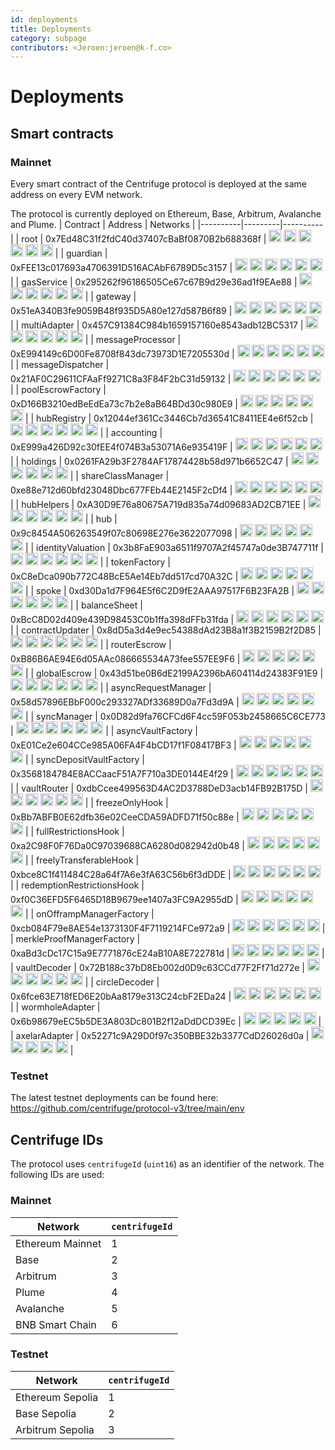```yaml
---
id: deployments
title: Deployments
category: subpage
contributors: <Jeroen:jeroen@k-f.co>
---
```


# Deployments

## Smart contracts

### Mainnet

Every smart contract of the Centrifuge protocol is deployed at the same address on every EVM network.

The protocol is currently deployed on Ethereum, Base, Arbitrum, Avalanche and Plume.
| Contract | Address | Networks |
|----------|---------|----------|
| root | 0x7Ed48C31f2fdC40d37407cBaBf0870B2b688368f | [<img src="/img/ethereum-icon.png" alt="Ethereum" width="20" height="20" />](https://etherscan.io/address/0x7Ed48C31f2fdC40d37407cBaBf0870B2b688368f) [<img src="/img/base-icon.png" alt="Base" width="20" height="20" />](https://basescan.org/address/0x7Ed48C31f2fdC40d37407cBaBf0870B2b688368f) [<img src="/img/arbitrum-icon.png" alt="Arbitrum" width="20" height="20" />](https://arbiscan.io/address/0x7Ed48C31f2fdC40d37407cBaBf0870B2b688368f) [<img src="/img/avalanche-icon.png" alt="Avalanche" width="20" height="20" />](https://snowscan.xyz/address/0x7ed48c31f2fdc40d37407cbabf0870b2b688368f) [<img src="/img/plume-icon.png" alt="Plume" width="20" height="20" />](https://explorer.plume.org/address/0x7Ed48C31f2fdC40d37407cBaBf0870B2b688368f) [<img src="/img/bsc-icon.png" alt="BSC" width="20" height="20" />](https://bscscan.com/address/0x7Ed48C31f2fdC40d37407cBaBf0870B2b688368f) |
| guardian | 0xFEE13c017693a4706391D516ACAbF6789D5c3157 | [<img src="/img/ethereum-icon.png" alt="Ethereum" width="20" />](https://etherscan.io/address/0xFEE13c017693a4706391D516ACAbF6789D5c3157) [<img src="/img/base-icon.png" alt="Base" width="20" />](https://basescan.org/address/0xFEE13c017693a4706391D516ACAbF6789D5c3157) [<img src="/img/arbitrum-icon.png" alt="Arbitrum" width="20" />](https://arbiscan.io/address/0xFEE13c017693a4706391D516ACAbF6789D5c3157) [<img src="/img/avalanche-icon.png" alt="Avalanche" width="20" />](https://snowscan.xyz/address/0xfee13c017693a4706391d516acabf6789d5c3157) [<img src="/img/plume-icon.png" alt="Plume" width="20" />](https://explorer.plume.org/address/0xFEE13c017693a4706391D516ACAbF6789D5c3157) [<img src="/img/bsc-icon.png" alt="BSC" width="20" height="20" />](https://bscscan.com/address/0xFEE13c017693a4706391D516ACAbF6789D5c3157) |
| gasService | 0x295262f96186505Ce67c67B9d29e36ad1f9EAe88 | [<img src="/img/ethereum-icon.png" alt="Ethereum" width="20" />](https://etherscan.io/address/0x295262f96186505Ce67c67B9d29e36ad1f9EAe88) [<img src="/img/base-icon.png" alt="Base" width="20" />](https://basescan.org/address/0x295262f96186505Ce67c67B9d29e36ad1f9EAe88) [<img src="/img/arbitrum-icon.png" alt="Arbitrum" width="20" />](https://arbiscan.io/address/0x295262f96186505Ce67c67B9d29e36ad1f9EAe88) [<img src="/img/avalanche-icon.png" alt="Avalanche" width="20" />](https://snowscan.xyz/address/0x295262f96186505ce67c67b9d29e36ad1f9eae88) [<img src="/img/plume-icon.png" alt="Plume" width="20" />](https://explorer.plume.org/address/0x295262f96186505Ce67c67B9d29e36ad1f9EAe88) [<img src="/img/bsc-icon.png" alt="BSC" width="20" height="20" />](https://bscscan.com/address/0x295262f96186505Ce67c67B9d29e36ad1f9EAe88) |
| gateway | 0x51eA340B3fe9059B48f935D5A80e127d587B6f89 | [<img src="/img/ethereum-icon.png" alt="Ethereum" width="20" />](https://etherscan.io/address/0x51eA340B3fe9059B48f935D5A80e127d587B6f89) [<img src="/img/base-icon.png" alt="Base" width="20" />](https://basescan.org/address/0x51eA340B3fe9059B48f935D5A80e127d587B6f89) [<img src="/img/arbitrum-icon.png" alt="Arbitrum" width="20" />](https://arbiscan.io/address/0x51eA340B3fe9059B48f935D5A80e127d587B6f89) [<img src="/img/avalanche-icon.png" alt="Avalanche" width="20" />](https://snowscan.xyz/address/0x51ea340b3fe9059b48f935d5a80e127d587b6f89) [<img src="/img/plume-icon.png" alt="Plume" width="20" />](https://explorer.plume.org/address/0x51eA340B3fe9059B48f935D5A80e127d587B6f89) [<img src="/img/bsc-icon.png" alt="BSC" width="20" height="20" />](https://bscscan.com/address/0x51eA340B3fe9059B48f935D5A80e127d587B6f89) |
| multiAdapter | 0x457C91384C984b1659157160e8543adb12BC5317 | [<img src="/img/ethereum-icon.png" alt="Ethereum" width="20" />](https://etherscan.io/address/0x457C91384C984b1659157160e8543adb12BC5317) [<img src="/img/base-icon.png" alt="Base" width="20" />](https://basescan.org/address/0x457C91384C984b1659157160e8543adb12BC5317) [<img src="/img/arbitrum-icon.png" alt="Arbitrum" width="20" />](https://arbiscan.io/address/0x457C91384C984b1659157160e8543adb12BC5317) [<img src="/img/avalanche-icon.png" alt="Avalanche" width="20" />](https://snowscan.xyz/address/0x457c91384c984b1659157160e8543adb12bc5317) [<img src="/img/plume-icon.png" alt="Plume" width="20" />](https://explorer.plume.org/address/0x457C91384C984b1659157160e8543adb12BC5317) [<img src="/img/bsc-icon.png" alt="BSC" width="20" height="20" />](https://bscscan.com/address/0x457C91384C984b1659157160e8543adb12BC5317) |
| messageProcessor | 0xE994149c6D00Fe8708f843dc73973D1E7205530d | [<img src="/img/ethereum-icon.png" alt="Ethereum" width="20" />](https://etherscan.io/address/0xE994149c6D00Fe8708f843dc73973D1E7205530d) [<img src="/img/base-icon.png" alt="Base" width="20" />](https://basescan.org/address/0xE994149c6D00Fe8708f843dc73973D1E7205530d) [<img src="/img/arbitrum-icon.png" alt="Arbitrum" width="20" />](https://arbiscan.io/address/0xE994149c6D00Fe8708f843dc73973D1E7205530d) [<img src="/img/avalanche-icon.png" alt="Avalanche" width="20" />](https://snowscan.xyz/address/0xe994149c6d00fe8708f843dc73973d1e7205530d) [<img src="/img/plume-icon.png" alt="Plume" width="20" />](https://explorer.plume.org/address/0xE994149c6D00Fe8708f843dc73973D1E7205530d) [<img src="/img/bsc-icon.png" alt="BSC" width="20" height="20" />](https://bscscan.com/address/0xE994149c6D00Fe8708f843dc73973D1E7205530d) |
| messageDispatcher | 0x21AF0C29611CFAaFf9271C8a3F84F2bC31d59132 | [<img src="/img/ethereum-icon.png" alt="Ethereum" width="20" />](https://etherscan.io/address/0x21AF0C29611CFAaFf9271C8a3F84F2bC31d59132) [<img src="/img/base-icon.png" alt="Base" width="20" />](https://basescan.org/address/0x21AF0C29611CFAaFf9271C8a3F84F2bC31d59132) [<img src="/img/arbitrum-icon.png" alt="Arbitrum" width="20" />](https://arbiscan.io/address/0x21AF0C29611CFAaFf9271C8a3F84F2bC31d59132) [<img src="/img/avalanche-icon.png" alt="Avalanche" width="20" />](https://snowscan.xyz/address/0x21af0c29611cfaaff9271c8a3f84f2bc31d59132) [<img src="/img/plume-icon.png" alt="Plume" width="20" />](https://explorer.plume.org/address/0x21AF0C29611CFAaFf9271C8a3F84F2bC31d59132) [<img src="/img/bsc-icon.png" alt="BSC" width="20" height="20" />](https://bscscan.com/address/0x21AF0C29611CFAaFf9271C8a3F84F2bC31d59132) |
| poolEscrowFactory | 0xD166B3210edBeEdEa73c7b2e8aB64BDd30c980E9 | [<img src="/img/ethereum-icon.png" alt="Ethereum" width="20" />](https://etherscan.io/address/0xD166B3210edBeEdEa73c7b2e8aB64BDd30c980E9) [<img src="/img/base-icon.png" alt="Base" width="20" />](https://basescan.org/address/0xD166B3210edBeEdEa73c7b2e8aB64BDd30c980E9) [<img src="/img/arbitrum-icon.png" alt="Arbitrum" width="20" />](https://arbiscan.io/address/0xD166B3210edBeEdEa73c7b2e8aB64BDd30c980E9) [<img src="/img/avalanche-icon.png" alt="Avalanche" width="20" />](https://snowscan.xyz/address/0xd166b3210edbeedea73c7b2e8ab64bdd30c980e9) [<img src="/img/plume-icon.png" alt="Plume" width="20" />](https://explorer.plume.org/address/0xD166B3210edBeEdEa73c7b2e8aB64BDd30c980E9) [<img src="/img/bsc-icon.png" alt="BSC" width="20" height="20" />](https://bscscan.com/address/0xD166B3210edBeEdEa73c7b2e8aB64BDd30c980E9) |
| hubRegistry | 0x12044ef361Cc3446Cb7d36541C8411EE4e6f52cb | [<img src="/img/ethereum-icon.png" alt="Ethereum" width="20" />](https://etherscan.io/address/0x12044ef361Cc3446Cb7d36541C8411EE4e6f52cb) [<img src="/img/base-icon.png" alt="Base" width="20" />](https://basescan.org/address/0x12044ef361Cc3446Cb7d36541C8411EE4e6f52cb) [<img src="/img/arbitrum-icon.png" alt="Arbitrum" width="20" />](https://arbiscan.io/address/0x12044ef361Cc3446Cb7d36541C8411EE4e6f52cb) [<img src="/img/avalanche-icon.png" alt="Avalanche" width="20" />](https://snowscan.xyz/address/0x12044ef361cc3446cb7d36541c8411ee4e6f52cb) [<img src="/img/plume-icon.png" alt="Plume" width="20" />](https://explorer.plume.org/address/0x12044ef361Cc3446Cb7d36541C8411EE4e6f52cb) [<img src="/img/bsc-icon.png" alt="BSC" width="20" height="20" />](https://bscscan.com/address/0x12044ef361Cc3446Cb7d36541C8411EE4e6f52cb) |
| accounting | 0xE999a426D92c30fEE4f074B3a53071A6e935419F | [<img src="/img/ethereum-icon.png" alt="Ethereum" width="20" />](https://etherscan.io/address/0xE999a426D92c30fEE4f074B3a53071A6e935419F) [<img src="/img/base-icon.png" alt="Base" width="20" />](https://basescan.org/address/0xE999a426D92c30fEE4f074B3a53071A6e935419F) [<img src="/img/arbitrum-icon.png" alt="Arbitrum" width="20" />](https://arbiscan.io/address/0xE999a426D92c30fEE4f074B3a53071A6e935419F) [<img src="/img/avalanche-icon.png" alt="Avalanche" width="20" />](https://snowscan.xyz/address/0xe999a426d92c30fee4f074b3a53071a6e935419f) [<img src="/img/plume-icon.png" alt="Plume" width="20" />](https://explorer.plume.org/address/0xE999a426D92c30fEE4f074B3a53071A6e935419F) [<img src="/img/bsc-icon.png" alt="BSC" width="20" height="20" />](https://bscscan.com/address/0xE999a426D92c30fEE4f074B3a53071A6e935419F) |
| holdings | 0x0261FA29b3F2784AF17874428b58d971b6652C47 | [<img src="/img/ethereum-icon.png" alt="Ethereum" width="20" />](https://etherscan.io/address/0x0261FA29b3F2784AF17874428b58d971b6652C47) [<img src="/img/base-icon.png" alt="Base" width="20" />](https://basescan.org/address/0x0261FA29b3F2784AF17874428b58d971b6652C47) [<img src="/img/arbitrum-icon.png" alt="Arbitrum" width="20" />](https://arbiscan.io/address/0x0261FA29b3F2784AF17874428b58d971b6652C47) [<img src="/img/avalanche-icon.png" alt="Avalanche" width="20" />](https://snowscan.xyz/address/0x0261fa29b3f2784af17874428b58d971b6652c47) [<img src="/img/plume-icon.png" alt="Plume" width="20" />](https://explorer.plume.org/address/0x0261FA29b3F2784AF17874428b58d971b6652C47) [<img src="/img/bsc-icon.png" alt="BSC" width="20" height="20" />](https://bscscan.com/address/0x0261FA29b3F2784AF17874428b58d971b6652C47) |
| shareClassManager | 0xe88e712d60bfd23048Dbc677FEb44E2145F2cDf4 | [<img src="/img/ethereum-icon.png" alt="Ethereum" width="20" />](https://etherscan.io/address/0xe88e712d60bfd23048Dbc677FEb44E2145F2cDf4) [<img src="/img/base-icon.png" alt="Base" width="20" />](https://basescan.org/address/0xe88e712d60bfd23048Dbc677FEb44E2145F2cDf4) [<img src="/img/arbitrum-icon.png" alt="Arbitrum" width="20" />](https://arbiscan.io/address/0xe88e712d60bfd23048Dbc677FEb44E2145F2cDf4) [<img src="/img/avalanche-icon.png" alt="Avalanche" width="20" />](https://snowscan.xyz/address/0xe88e712d60bfd23048dbc677feb44e2145f2cdf4) [<img src="/img/plume-icon.png" alt="Plume" width="20" />](https://explorer.plume.org/address/0xe88e712d60bfd23048Dbc677FEb44E2145F2cDf4) [<img src="/img/bsc-icon.png" alt="BSC" width="20" height="20" />](https://bscscan.com/address/0xe88e712d60bfd23048Dbc677FEb44E2145F2cDf4) |
| hubHelpers | 0xA30D9E76a80675A719d835a74d09683AD2CB71EE | [<img src="/img/ethereum-icon.png" alt="Ethereum" width="20" />](https://etherscan.io/address/0xA30D9E76a80675A719d835a74d09683AD2CB71EE) [<img src="/img/base-icon.png" alt="Base" width="20" />](https://basescan.org/address/0xA30D9E76a80675A719d835a74d09683AD2CB71EE) [<img src="/img/arbitrum-icon.png" alt="Arbitrum" width="20" />](https://arbiscan.io/address/0xA30D9E76a80675A719d835a74d09683AD2CB71EE) [<img src="/img/avalanche-icon.png" alt="Avalanche" width="20" />](https://snowscan.xyz/address/0xa30d9e76a80675a719d835a74d09683ad2cb71ee) [<img src="/img/plume-icon.png" alt="Plume" width="20" />](https://explorer.plume.org/address/0xA30D9E76a80675A719d835a74d09683AD2CB71EE) [<img src="/img/bsc-icon.png" alt="BSC" width="20" height="20" />](https://bscscan.com/address/0xA30D9E76a80675A719d835a74d09683AD2CB71EE) |
| hub | 0x9c8454A506263549f07c80698E276e3622077098 | [<img src="/img/ethereum-icon.png" alt="Ethereum" width="20" />](https://etherscan.io/address/0x9c8454A506263549f07c80698E276e3622077098) [<img src="/img/base-icon.png" alt="Base" width="20" />](https://basescan.org/address/0x9c8454A506263549f07c80698E276e3622077098) [<img src="/img/arbitrum-icon.png" alt="Arbitrum" width="20" />](https://arbiscan.io/address/0x9c8454A506263549f07c80698E276e3622077098) [<img src="/img/avalanche-icon.png" alt="Avalanche" width="20" />](https://snowscan.xyz/address/0x9c8454a506263549f07c80698e276e3622077098) [<img src="/img/plume-icon.png" alt="Plume" width="20" />](https://explorer.plume.org/address/0x9c8454A506263549f07c80698E276e3622077098) [<img src="/img/bsc-icon.png" alt="BSC" width="20" height="20" />](https://bscscan.com/address/0x9c8454A506263549f07c80698E276e3622077098) |
| identityValuation | 0x3b8FaE903a6511f9707A2f45747a0de3B747711f | [<img src="/img/ethereum-icon.png" alt="Ethereum" width="20" />](https://etherscan.io/address/0x3b8FaE903a6511f9707A2f45747a0de3B747711f) [<img src="/img/base-icon.png" alt="Base" width="20" />](https://basescan.org/address/0x3b8FaE903a6511f9707A2f45747a0de3B747711f) [<img src="/img/arbitrum-icon.png" alt="Arbitrum" width="20" />](https://arbiscan.io/address/0x3b8FaE903a6511f9707A2f45747a0de3B747711f) [<img src="/img/avalanche-icon.png" alt="Avalanche" width="20" />](https://snowscan.xyz/address/0x3b8fae903a6511f9707a2f45747a0de3b747711f) [<img src="/img/plume-icon.png" alt="Plume" width="20" />](https://explorer.plume.org/address/0x3b8FaE903a6511f9707A2f45747a0de3B747711f) [<img src="/img/bsc-icon.png" alt="BSC" width="20" height="20" />](https://bscscan.com/address/0x3b8FaE903a6511f9707A2f45747a0de3B747711f) |
| tokenFactory | 0xC8eDca090b772C48BcE5Ae14Eb7dd517cd70A32C | [<img src="/img/ethereum-icon.png" alt="Ethereum" width="20" />](https://etherscan.io/address/0xC8eDca090b772C48BcE5Ae14Eb7dd517cd70A32C) [<img src="/img/base-icon.png" alt="Base" width="20" />](https://basescan.org/address/0xC8eDca090b772C48BcE5Ae14Eb7dd517cd70A32C) [<img src="/img/arbitrum-icon.png" alt="Arbitrum" width="20" />](https://arbiscan.io/address/0xC8eDca090b772C48BcE5Ae14Eb7dd517cd70A32C) [<img src="/img/avalanche-icon.png" alt="Avalanche" width="20" />](https://snowscan.xyz/address/0xc8edca090b772c48bce5ae14eb7dd517cd70a32c) [<img src="/img/plume-icon.png" alt="Plume" width="20" />](https://explorer.plume.org/address/0xC8eDca090b772C48BcE5Ae14Eb7dd517cd70A32C) [<img src="/img/bsc-icon.png" alt="BSC" width="20" height="20" />](https://bscscan.com/address/0xC8eDca090b772C48BcE5Ae14Eb7dd517cd70A32C) |
| spoke | 0xd30Da1d7F964E5f6C2D9fE2AAA97517F6B23FA2B | [<img src="/img/ethereum-icon.png" alt="Ethereum" width="20" />](https://etherscan.io/address/0xd30Da1d7F964E5f6C2D9fE2AAA97517F6B23FA2B) [<img src="/img/base-icon.png" alt="Base" width="20" />](https://basescan.org/address/0xd30Da1d7F964E5f6C2D9fE2AAA97517F6B23FA2B) [<img src="/img/arbitrum-icon.png" alt="Arbitrum" width="20" />](https://arbiscan.io/address/0xd30Da1d7F964E5f6C2D9fE2AAA97517F6B23FA2B) [<img src="/img/avalanche-icon.png" alt="Avalanche" width="20" />](https://snowscan.xyz/address/0xd30da1d7f964e5f6c2d9fe2aaa97517f6b23fa2b) [<img src="/img/plume-icon.png" alt="Plume" width="20" />](https://explorer.plume.org/address/0xd30Da1d7F964E5f6C2D9fE2AAA97517F6B23FA2B) [<img src="/img/bsc-icon.png" alt="BSC" width="20" height="20" />](https://bscscan.com/address/0xd30Da1d7F964E5f6C2D9fE2AAA97517F6B23FA2B) |
| balanceSheet | 0xBcC8D02d409e439D98453C0b1ffa398dFFb31fda | [<img src="/img/ethereum-icon.png" alt="Ethereum" width="20" />](https://etherscan.io/address/0xBcC8D02d409e439D98453C0b1ffa398dFFb31fda) [<img src="/img/base-icon.png" alt="Base" width="20" />](https://basescan.org/address/0xBcC8D02d409e439D98453C0b1ffa398dFFb31fda) [<img src="/img/arbitrum-icon.png" alt="Arbitrum" width="20" />](https://arbiscan.io/address/0xBcC8D02d409e439D98453C0b1ffa398dFFb31fda) [<img src="/img/avalanche-icon.png" alt="Avalanche" width="20" />](https://snowscan.xyz/address/0xbcc8d02d409e439d98453c0b1ffa398dffb31fda) [<img src="/img/plume-icon.png" alt="Plume" width="20" />](https://explorer.plume.org/address/0xBcC8D02d409e439D98453C0b1ffa398dFFb31fda) [<img src="/img/bsc-icon.png" alt="BSC" width="20" height="20" />](https://bscscan.com/address/0xBcC8D02d409e439D98453C0b1ffa398dFFb31fda) |
| contractUpdater | 0x8dD5a3d4e9ec54388dAd23B8a1f3B2159B2f2D85 | [<img src="/img/ethereum-icon.png" alt="Ethereum" width="20" />](https://etherscan.io/address/0x8dD5a3d4e9ec54388dAd23B8a1f3B2159B2f2D85) [<img src="/img/base-icon.png" alt="Base" width="20" />](https://basescan.org/address/0x8dD5a3d4e9ec54388dAd23B8a1f3B2159B2f2D85) [<img src="/img/arbitrum-icon.png" alt="Arbitrum" width="20" />](https://arbiscan.io/address/0x8dD5a3d4e9ec54388dAd23B8a1f3B2159B2f2D85) [<img src="/img/avalanche-icon.png" alt="Avalanche" width="20" />](https://snowscan.xyz/address/0x8dd5a3d4e9ec54388dad23b8a1f3b2159b2f2d85) [<img src="/img/plume-icon.png" alt="Plume" width="20" />](https://explorer.plume.org/address/0x8dD5a3d4e9ec54388dAd23B8a1f3B2159B2f2D85) [<img src="/img/bsc-icon.png" alt="BSC" width="20" height="20" />](https://bscscan.com/address/0x8dD5a3d4e9ec54388dAd23B8a1f3B2159B2f2D85) |
| routerEscrow | 0xB86B6AE94E6d05AAc086665534A73fee557EE9F6 | [<img src="/img/ethereum-icon.png" alt="Ethereum" width="20" />](https://etherscan.io/address/0xB86B6AE94E6d05AAc086665534A73fee557EE9F6) [<img src="/img/base-icon.png" alt="Base" width="20" />](https://basescan.org/address/0xB86B6AE94E6d05AAc086665534A73fee557EE9F6) [<img src="/img/arbitrum-icon.png" alt="Arbitrum" width="20" />](https://arbiscan.io/address/0xB86B6AE94E6d05AAc086665534A73fee557EE9F6) [<img src="/img/avalanche-icon.png" alt="Avalanche" width="20" />](https://snowscan.xyz/address/0xb86b6ae94e6d05aac086665534a73fee557ee9f6) [<img src="/img/plume-icon.png" alt="Plume" width="20" />](https://explorer.plume.org/address/0xB86B6AE94E6d05AAc086665534A73fee557EE9F6) [<img src="/img/bsc-icon.png" alt="BSC" width="20" height="20" />](https://bscscan.com/address/0xB86B6AE94E6d05AAc086665534A73fee557EE9F6) |
| globalEscrow | 0x43d51be0B6dE2199A2396bA604114d24383F91E9 | [<img src="/img/ethereum-icon.png" alt="Ethereum" width="20" />](https://etherscan.io/address/0x43d51be0B6dE2199A2396bA604114d24383F91E9) [<img src="/img/base-icon.png" alt="Base" width="20" />](https://basescan.org/address/0x43d51be0B6dE2199A2396bA604114d24383F91E9) [<img src="/img/arbitrum-icon.png" alt="Arbitrum" width="20" />](https://arbiscan.io/address/0x43d51be0B6dE2199A2396bA604114d24383F91E9) [<img src="/img/avalanche-icon.png" alt="Avalanche" width="20" />](https://snowscan.xyz/address/0x43d51be0b6de2199a2396ba604114d24383f91e9) [<img src="/img/plume-icon.png" alt="Plume" width="20" />](https://explorer.plume.org/address/0x43d51be0B6dE2199A2396bA604114d24383F91E9) [<img src="/img/bsc-icon.png" alt="BSC" width="20" height="20" />](https://bscscan.com/address/0x43d51be0B6dE2199A2396bA604114d24383F91E9) |
| asyncRequestManager | 0x58d57896EBbF000c293327ADf33689D0a7Fd3d9A | [<img src="/img/ethereum-icon.png" alt="Ethereum" width="20" />](https://etherscan.io/address/0x58d57896EBbF000c293327ADf33689D0a7Fd3d9A) [<img src="/img/base-icon.png" alt="Base" width="20" />](https://basescan.org/address/0x58d57896EBbF000c293327ADf33689D0a7Fd3d9A) [<img src="/img/arbitrum-icon.png" alt="Arbitrum" width="20" />](https://arbiscan.io/address/0x58d57896EBbF000c293327ADf33689D0a7Fd3d9A) [<img src="/img/avalanche-icon.png" alt="Avalanche" width="20" />](https://snowscan.xyz/address/0x58d57896ebbf000c293327adf33689d0a7fd3d9a) [<img src="/img/plume-icon.png" alt="Plume" width="20" />](https://explorer.plume.org/address/0x58d57896EBbF000c293327ADf33689D0a7Fd3d9A) [<img src="/img/bsc-icon.png" alt="BSC" width="20" height="20" />](https://bscscan.com/address/0x58d57896EBbF000c293327ADf33689D0a7Fd3d9A) |
| syncManager | 0x0D82d9fa76CFCd6F4cc59F053b2458665C6CE773 | [<img src="/img/ethereum-icon.png" alt="Ethereum" width="20" />](https://etherscan.io/address/0x0D82d9fa76CFCd6F4cc59F053b2458665C6CE773) [<img src="/img/base-icon.png" alt="Base" width="20" />](https://basescan.org/address/0x0D82d9fa76CFCd6F4cc59F053b2458665C6CE773) [<img src="/img/arbitrum-icon.png" alt="Arbitrum" width="20" />](https://arbiscan.io/address/0x0D82d9fa76CFCd6F4cc59F053b2458665C6CE773) [<img src="/img/avalanche-icon.png" alt="Avalanche" width="20" />](https://snowscan.xyz/address/0x0d82d9fa76cfcd6f4cc59f053b2458665c6ce773) [<img src="/img/plume-icon.png" alt="Plume" width="20" />](https://explorer.plume.org/address/0x0D82d9fa76CFCd6F4cc59F053b2458665C6CE773) [<img src="/img/bsc-icon.png" alt="BSC" width="20" height="20" />](https://bscscan.com/address/0x0D82d9fa76CFCd6F4cc59F053b2458665C6CE773) |
| asyncVaultFactory | 0xE01Ce2e604CCe985A06FA4F4bCD17f1F08417BF3 | [<img src="/img/ethereum-icon.png" alt="Ethereum" width="20" />](https://etherscan.io/address/0xE01Ce2e604CCe985A06FA4F4bCD17f1F08417BF3) [<img src="/img/base-icon.png" alt="Base" width="20" />](https://basescan.org/address/0xE01Ce2e604CCe985A06FA4F4bCD17f1F08417BF3) [<img src="/img/arbitrum-icon.png" alt="Arbitrum" width="20" />](https://arbiscan.io/address/0xE01Ce2e604CCe985A06FA4F4bCD17f1F08417BF3) [<img src="/img/avalanche-icon.png" alt="Avalanche" width="20" />](https://snowscan.xyz/address/0xe01ce2e604cce985a06fa4f4bcd17f1f08417bf3) [<img src="/img/plume-icon.png" alt="Plume" width="20" />](https://explorer.plume.org/address/0xE01Ce2e604CCe985A06FA4F4bCD17f1F08417BF3) [<img src="/img/bsc-icon.png" alt="BSC" width="20" height="20" />](https://bscscan.com/address/0xE01Ce2e604CCe985A06FA4F4bCD17f1F08417BF3) |
| syncDepositVaultFactory | 0x3568184784E8ACCaacF51A7F710a3DE0144E4f29 | [<img src="/img/ethereum-icon.png" alt="Ethereum" width="20" />](https://etherscan.io/address/0x3568184784E8ACCaacF51A7F710a3DE0144E4f29) [<img src="/img/base-icon.png" alt="Base" width="20" />](https://basescan.org/address/0x3568184784E8ACCaacF51A7F710a3DE0144E4f29) [<img src="/img/arbitrum-icon.png" alt="Arbitrum" width="20" />](https://arbiscan.io/address/0x3568184784E8ACCaacF51A7F710a3DE0144E4f29) [<img src="/img/avalanche-icon.png" alt="Avalanche" width="20" />](https://snowscan.xyz/address/0x3568184784e8accaacf51a7f710a3de0144e4f29) [<img src="/img/plume-icon.png" alt="Plume" width="20" />](https://explorer.plume.org/address/0x3568184784E8ACCaacF51A7F710a3DE0144E4f29) [<img src="/img/bsc-icon.png" alt="BSC" width="20" height="20" />](https://bscscan.com/address/0x3568184784E8ACCaacF51A7F710a3DE0144E4f29) |
| vaultRouter | 0xdbCcee499563D4AC2D3788DeD3acb14FB92B175D | [<img src="/img/ethereum-icon.png" alt="Ethereum" width="20" />](https://etherscan.io/address/0xdbCcee499563D4AC2D3788DeD3acb14FB92B175D) [<img src="/img/base-icon.png" alt="Base" width="20" />](https://basescan.org/address/0xdbCcee499563D4AC2D3788DeD3acb14FB92B175D) [<img src="/img/arbitrum-icon.png" alt="Arbitrum" width="20" />](https://arbiscan.io/address/0xdbCcee499563D4AC2D3788DeD3acb14FB92B175D) [<img src="/img/avalanche-icon.png" alt="Avalanche" width="20" />](https://snowscan.xyz/address/0xdbccee499563d4ac2d3788ded3acb14fb92b175d) [<img src="/img/plume-icon.png" alt="Plume" width="20" />](https://explorer.plume.org/address/0xdbCcee499563D4AC2D3788DeD3acb14FB92B175D) [<img src="/img/bsc-icon.png" alt="BSC" width="20" height="20" />](https://bscscan.com/address/0xdbCcee499563D4AC2D3788DeD3acb14FB92B175D) |
| freezeOnlyHook | 0xBb7ABFB0E62dfb36e02CeeCDA59ADFD71f50c88e | [<img src="/img/ethereum-icon.png" alt="Ethereum" width="20" />](https://etherscan.io/address/0xBb7ABFB0E62dfb36e02CeeCDA59ADFD71f50c88e) [<img src="/img/base-icon.png" alt="Base" width="20" />](https://basescan.org/address/0xBb7ABFB0E62dfb36e02CeeCDA59ADFD71f50c88e) [<img src="/img/arbitrum-icon.png" alt="Arbitrum" width="20" />](https://arbiscan.io/address/0xBb7ABFB0E62dfb36e02CeeCDA59ADFD71f50c88e) [<img src="/img/avalanche-icon.png" alt="Avalanche" width="20" />](https://snowscan.xyz/address/0xbb7abfb0e62dfb36e02ceecda59adfd71f50c88e) [<img src="/img/plume-icon.png" alt="Plume" width="20" />](https://explorer.plume.org/address/0xBb7ABFB0E62dfb36e02CeeCDA59ADFD71f50c88e) [<img src="/img/bsc-icon.png" alt="BSC" width="20" height="20" />](https://bscscan.com/address/0xBb7ABFB0E62dfb36e02CeeCDA59ADFD71f50c88e) |
| fullRestrictionsHook | 0xa2C98F0F76Da0C97039688CA6280d082942d0b48 | [<img src="/img/ethereum-icon.png" alt="Ethereum" width="20" />](https://etherscan.io/address/0xa2C98F0F76Da0C97039688CA6280d082942d0b48) [<img src="/img/base-icon.png" alt="Base" width="20" />](https://basescan.org/address/0xa2C98F0F76Da0C97039688CA6280d082942d0b48) [<img src="/img/arbitrum-icon.png" alt="Arbitrum" width="20" />](https://arbiscan.io/address/0xa2C98F0F76Da0C97039688CA6280d082942d0b48) [<img src="/img/avalanche-icon.png" alt="Avalanche" width="20" />](https://snowscan.xyz/address/0xa2c98f0f76da0c97039688ca6280d082942d0b48) [<img src="/img/plume-icon.png" alt="Plume" width="20" />](https://explorer.plume.org/address/0xa2C98F0F76Da0C97039688CA6280d082942d0b48) [<img src="/img/bsc-icon.png" alt="BSC" width="20" height="20" />](https://bscscan.com/address/0xa2C98F0F76Da0C97039688CA6280d082942d0b48) |
| freelyTransferableHook | 0xbce8C1f411484C28a64f7A6e3fA63C56b6f3dDDE | [<img src="/img/ethereum-icon.png" alt="Ethereum" width="20" />](https://etherscan.io/address/0xbce8C1f411484C28a64f7A6e3fA63C56b6f3dDDE) [<img src="/img/base-icon.png" alt="Base" width="20" />](https://basescan.org/address/0xbce8C1f411484C28a64f7A6e3fA63C56b6f3dDDE) [<img src="/img/arbitrum-icon.png" alt="Arbitrum" width="20" />](https://arbiscan.io/address/0xbce8C1f411484C28a64f7A6e3fA63C56b6f3dDDE) [<img src="/img/avalanche-icon.png" alt="Avalanche" width="20" />](https://snowscan.xyz/address/0xbce8c1f411484c28a64f7a6e3fa63c56b6f3ddde) [<img src="/img/plume-icon.png" alt="Plume" width="20" />](https://explorer.plume.org/address/0xbce8C1f411484C28a64f7A6e3fA63C56b6f3dDDE) [<img src="/img/bsc-icon.png" alt="BSC" width="20" height="20" />](https://bscscan.com/address/0xbce8C1f411484C28a64f7A6e3fA63C56b6f3dDDE) |
| redemptionRestrictionsHook | 0xf0C36EFD5F6465D18B9679ee1407a3FC9A2955dD | [<img src="/img/ethereum-icon.png" alt="Ethereum" width="20" />](https://etherscan.io/address/0xf0C36EFD5F6465D18B9679ee1407a3FC9A2955dD) [<img src="/img/base-icon.png" alt="Base" width="20" />](https://basescan.org/address/0xf0C36EFD5F6465D18B9679ee1407a3FC9A2955dD) [<img src="/img/arbitrum-icon.png" alt="Arbitrum" width="20" />](https://arbiscan.io/address/0xf0C36EFD5F6465D18B9679ee1407a3FC9A2955dD) [<img src="/img/avalanche-icon.png" alt="Avalanche" width="20" />](https://snowscan.xyz/address/0xf0c36efd5f6465d18b9679ee1407a3fc9a2955dd) [<img src="/img/plume-icon.png" alt="Plume" width="20" />](https://explorer.plume.org/address/0xf0C36EFD5F6465D18B9679ee1407a3FC9A2955dD) [<img src="/img/bsc-icon.png" alt="BSC" width="20" height="20" />](https://bscscan.com/address/0xf0C36EFD5F6465D18B9679ee1407a3FC9A2955dD) |
| onOfframpManagerFactory | 0xcb084F79e8AE54e1373130F4F7119214FCe972a9 | [<img src="/img/ethereum-icon.png" alt="Ethereum" width="20" />](https://etherscan.io/address/0xcb084F79e8AE54e1373130F4F7119214FCe972a9) [<img src="/img/base-icon.png" alt="Base" width="20" />](https://basescan.org/address/0xcb084F79e8AE54e1373130F4F7119214FCe972a9) [<img src="/img/arbitrum-icon.png" alt="Arbitrum" width="20" />](https://arbiscan.io/address/0xcb084F79e8AE54e1373130F4F7119214FCe972a9) [<img src="/img/avalanche-icon.png" alt="Avalanche" width="20" />](https://snowscan.xyz/address/0xcb084f79e8ae54e1373130f4f7119214fce972a9) [<img src="/img/plume-icon.png" alt="Plume" width="20" />](https://explorer.plume.org/address/0xcb084F79e8AE54e1373130F4F7119214FCe972a9) [<img src="/img/bsc-icon.png" alt="BSC" width="20" height="20" />](https://bscscan.com/address/0xcb084F79e8AE54e1373130F4F7119214FCe972a9) |
| merkleProofManagerFactory | 0xaBd3cDc17C15a9E7771876cE24aB10A8E722781d | [<img src="/img/ethereum-icon.png" alt="Ethereum" width="20" />](https://etherscan.io/address/0xaBd3cDc17C15a9E7771876cE24aB10A8E722781d) [<img src="/img/base-icon.png" alt="Base" width="20" />](https://basescan.org/address/0xaBd3cDc17C15a9E7771876cE24aB10A8E722781d) [<img src="/img/arbitrum-icon.png" alt="Arbitrum" width="20" />](https://arbiscan.io/address/0xaBd3cDc17C15a9E7771876cE24aB10A8E722781d) [<img src="/img/avalanche-icon.png" alt="Avalanche" width="20" />](https://snowscan.xyz/address/0xabd3cdc17c15a9e7771876ce24ab10a8e722781d) [<img src="/img/plume-icon.png" alt="Plume" width="20" />](https://explorer.plume.org/address/0xaBd3cDc17C15a9E7771876cE24aB10A8E722781d) [<img src="/img/bsc-icon.png" alt="BSC" width="20" height="20" />](https://bscscan.com/address/0xaBd3cDc17C15a9E7771876cE24aB10A8E722781d) |
| vaultDecoder | 0x72B188c37bD8Eb002d0D9c63CCd77F2Ff71d272e | [<img src="/img/ethereum-icon.png" alt="Ethereum" width="20" />](https://etherscan.io/address/0x72B188c37bD8Eb002d0D9c63CCd77F2Ff71d272e) [<img src="/img/base-icon.png" alt="Base" width="20" />](https://basescan.org/address/0x72B188c37bD8Eb002d0D9c63CCd77F2Ff71d272e) [<img src="/img/arbitrum-icon.png" alt="Arbitrum" width="20" />](https://arbiscan.io/address/0x72B188c37bD8Eb002d0D9c63CCd77F2Ff71d272e) [<img src="/img/avalanche-icon.png" alt="Avalanche" width="20" />](https://snowscan.xyz/address/0x72b188c37bd8eb002d0d9c63ccd77f2ff71d272e) [<img src="/img/plume-icon.png" alt="Plume" width="20" />](https://explorer.plume.org/address/0x72B188c37bD8Eb002d0D9c63CCd77F2Ff71d272e) [<img src="/img/bsc-icon.png" alt="BSC" width="20" height="20" />](https://bscscan.com/address/0x72B188c37bD8Eb002d0D9c63CCd77F2Ff71d272e) |
| circleDecoder | 0x6fce63E718fED6E20bAa8179e313C24cbF2EDa24 | [<img src="/img/ethereum-icon.png" alt="Ethereum" width="20" />](https://etherscan.io/address/0x6fce63E718fED6E20bAa8179e313C24cbF2EDa24) [<img src="/img/base-icon.png" alt="Base" width="20" />](https://basescan.org/address/0x6fce63E718fED6E20bAa8179e313C24cbF2EDa24) [<img src="/img/arbitrum-icon.png" alt="Arbitrum" width="20" />](https://arbiscan.io/address/0x6fce63E718fED6E20bAa8179e313C24cbF2EDa24) [<img src="/img/avalanche-icon.png" alt="Avalanche" width="20" />](https://snowscan.xyz/address/0x6fce63e718fed6e20baa8179e313c24cbf2eda24) [<img src="/img/plume-icon.png" alt="Plume" width="20" />](https://explorer.plume.org/address/0x6fce63E718fED6E20bAa8179e313C24cbF2EDa24) [<img src="/img/bsc-icon.png" alt="BSC" width="20" height="20" />](https://bscscan.com/address/0x6fce63E718fED6E20bAa8179e313C24cbF2EDa24) |
| wormholeAdapter | 0x6b98679eEC5b5DE3A803Dc801B2f12aDdDCD39Ec | [<img src="/img/ethereum-icon.png" alt="Ethereum" width="20" />](https://etherscan.io/address/0x6b98679eEC5b5DE3A803Dc801B2f12aDdDCD39Ec) [<img src="/img/base-icon.png" alt="Base" width="20" />](https://basescan.org/address/0x6b98679eEC5b5DE3A803Dc801B2f12aDdDCD39Ec) [<img src="/img/arbitrum-icon.png" alt="Arbitrum" width="20" />](https://arbiscan.io/address/0x6b98679eEC5b5DE3A803Dc801B2f12aDdDCD39Ec) [<img src="/img/avalanche-icon.png" alt="Avalanche" width="20" />](https://snowscan.xyz/address/0x6b98679eec5b5de3a803dc801b2f12adddcd39ec) [<img src="/img/bsc-icon.png" alt="BSC" width="20" height="20" />](https://bscscan.com/address/0x6b98679eEC5b5DE3A803Dc801B2f12aDdDCD39Ec) |
| axelarAdapter | 0x52271c9A29D0f97c350BBE32b3377CdD26026d0a | [<img src="/img/ethereum-icon.png" alt="Ethereum" width="20" />](https://etherscan.io/address/0x52271c9A29D0f97c350BBE32b3377CdD26026d0a) [<img src="/img/base-icon.png" alt="Base" width="20" />](https://basescan.org/address/0x52271c9A29D0f97c350BBE32b3377CdD26026d0a) [<img src="/img/arbitrum-icon.png" alt="Arbitrum" width="20" />](https://arbiscan.io/address/0x52271c9A29D0f97c350BBE32b3377CdD26026d0a) [<img src="/img/avalanche-icon.png" alt="Avalanche" width="20" />](https://snowscan.xyz/address/0x52271c9a29d0f97c350bbe32b3377cdd26026d0a) [<img src="/img/bsc-icon.png" alt="BSC" width="20" height="20" />](https://bscscan.com/address/0x52271c9A29D0f97c350BBE32b3377CdD26026d0a) |

### Testnet

The latest testnet deployments can be found here: https://github.com/centrifuge/protocol-v3/tree/main/env

## Centrifuge IDs

The protocol uses `centrifugeId` (`uint16`) as an identifier of the network. The following IDs are used:

### Mainnet

| Network          | `centrifugeId` |
|------------------|----|
| Ethereum Mainnet | 1  |
| Base             | 2  |
| Arbitrum         | 3  |
| Plume            | 4  |
| Avalanche        | 5  |
| BNB Smart Chain  | 6  |

### Testnet

| Network          | `centrifugeId` |
|------------------|----|
| Ethereum Sepolia | 1  |
| Base Sepolia     | 2  |
| Arbitrum Sepolia | 3  |